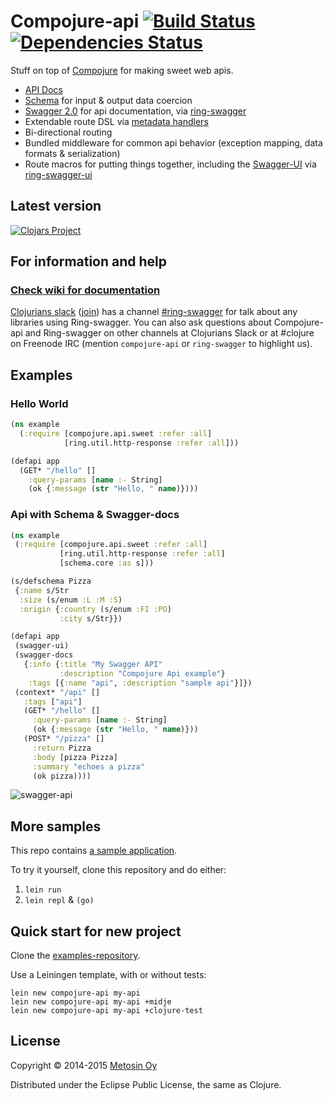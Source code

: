 # Compojure-api [![Build Status](https://api.travis-ci.org/metosin/compojure-api.svg?branch=master)](https://travis-ci.org/metosin/compojure-api) [![Dependencies Status](https://jarkeeper.com/metosin/compojure-api/status.svg)](https://jarkeeper.com/metosin/compojure-api)

Stuff on top of [Compojure](https://github.com/weavejester/compojure) for making sweet web apis.

- [API Docs](http://metosin.github.io/compojure-api/doc/)
- [Schema](https://github.com/Prismatic/schema) for input & output data coercion
- [Swagger 2.0](https://github.com/wordnik/swagger-core/wiki) for api documentation, via [ring-swagger](https://github.com/metosin/ring-swagger)
- Extendable route DSL via [metadata handlers](https://github.com/metosin/compojure-api/wiki/Creating-your-own-metadata-handlers)
- Bi-directional routing
- Bundled middleware for common api behavior (exception mapping, data formats & serialization)
- Route macros for putting things together, including the [Swagger-UI](https://github.com/wordnik/swagger-ui) via [ring-swagger-ui](https://github.com/metosin/ring-swagger-ui)

## Latest version

[![Clojars Project](http://clojars.org/metosin/compojure-api/latest-version.svg)](http://clojars.org/metosin/compojure-api)

## For information and help

### [Check wiki for documentation](https://github.com/metosin/compojure-api/wiki)

[Clojurians slack](https://clojurians.slack.com/) ([join](http://clojurians.net/)) has a channel [#ring-swagger](https://clojurians.slack.com/messages/ring-swagger/) for talk about any libraries using Ring-swagger. You can also ask questions about Compojure-api and Ring-swagger on other channels at Clojurians Slack or at #clojure on Freenode IRC (mention `compojure-api` or `ring-swagger` to highlight us).

## Examples

### Hello World

```clj
(ns example
  (:require [compojure.api.sweet :refer :all]
            [ring.util.http-response :refer :all]))

(defapi app
  (GET* "/hello" []
    :query-params [name :- String]
    (ok {:message (str "Hello, " name)})))
```
 
### Api with Schema & Swagger-docs
 
 ```clj
 (ns example
  (:require [compojure.api.sweet :refer :all]
            [ring.util.http-response :refer :all]
            [schema.core :as s]))

(s/defschema Pizza
  {:name s/Str
   :size (s/enum :L :M :S)
   :origin {:country (s/enum :FI :PO)
            :city s/Str}})

(defapi app
  (swagger-ui)
  (swagger-docs
    {:info {:title "My Swagger API"
            :description "Compojure Api example"}
     :tags [{:name "api", :description "sample api"}]})
  (context* "/api" []
    :tags ["api"]
    (GET* "/hello" []
      :query-params [name :- String]
      (ok {:message (str "Hello, " name)}))
    (POST* "/pizza" []
      :return Pizza
      :body [pizza Pizza]
      :summary "echoes a pizza"
      (ok pizza))))
```

![swagger-api](https://raw.githubusercontent.com/wiki/metosin/compojure-api/swagger-api.png)

## More samples

This repo contains [a sample application](./examples/src/examples/thingie.clj).

To try it yourself, clone this repository and do either:

1. `lein run`
2. `lein repl` & `(go)`

## Quick start for  new project

Clone the [examples-repository](https://github.com/metosin/compojure-api-examples).

Use a Leiningen template, with or without tests:

```
lein new compojure-api my-api
lein new compojure-api my-api +midje
lein new compojure-api my-api +clojure-test
```

## License

Copyright © 2014-2015 [Metosin Oy](http://www.metosin.fi)

Distributed under the Eclipse Public License, the same as Clojure.

